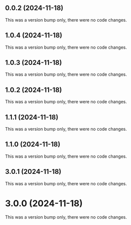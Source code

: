## 0.0.2 (2024-11-18)

This was a version bump only, there were no code changes.

## 1.0.4 (2024-11-18)

This was a version bump only, there were no code changes.

## 1.0.3 (2024-11-18)

This was a version bump only, there were no code changes.

## 1.0.2 (2024-11-18)

This was a version bump only, there were no code changes.

## 1.1.1 (2024-11-18)

This was a version bump only, there were no code changes.

## 1.1.0 (2024-11-18)

This was a version bump only, there were no code changes.

## 3.0.1 (2024-11-18)

This was a version bump only, there were no code changes.

# 3.0.0 (2024-11-18)

This was a version bump only, there were no code changes.
